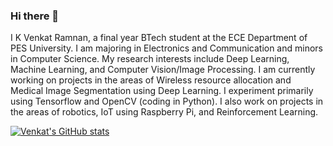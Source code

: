 ### Hi there 👋

I K Venkat Ramnan, a final year BTech student at the ECE Department of PES University.  I am majoring in Electronics and Communication and minors in Computer Science.
My research interests include Deep Learning, Machine Learning, and Computer Vision/Image Processing. I am currently working on projects in the areas of Wireless resource allocation and Medical Image Segmentation using Deep Learning. I experiment primarily using Tensorflow and OpenCV (coding in Python).
I also work on projects in the areas of robotics, IoT using Raspberry Pi, and Reinforcement Learning.

[![Venkat's GitHub stats](https://github-readme-stats.vercel.app/api?username=venkatramnank)](https://github.com/venkatramnank/github-readme-stats)
